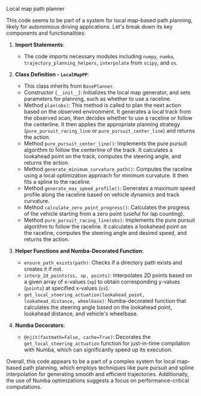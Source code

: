 Local map path planner

This code seems to be part of a system for local map-based path planning, likely for autonomous driving applications. Let's break down its key components and functionalities:

1. **Import Statements**:
    
    - The code imports necessary modules including `numpy`, `numba`, `trajectory_planning_helpers`, `interpolate` from `scipy`, and `os`.
2. **Class Definition - `LocalMapPP`**:
    
    - This class inherits from `BasePlanner`.
    - Constructor (`__init__`): Initializes the local map generator, and sets parameters for planning, such as whether to use a raceline.
    - Method `plan(obs)`: This method is called to plan the next action based on the observed environment. It generates a local track from the observed scan, then decides whether to use a raceline or follow the centerline. It then applies the appropriate planning strategy (`pure_pursuit_racing_line` or `pure_pursuit_center_line`) and returns the action.
    - Method `pure_pursuit_center_line()`: Implements the pure pursuit algorithm to follow the centerline of the track. It calculates a lookahead point on the track, computes the steering angle, and returns the action.
    - Method `generate_minimum_curvature_path()`: Computes the raceline using a local optimization approach for minimum curvature. It then fits a spline to the raceline.
    - Method `generate_max_speed_profile()`: Generates a maximum speed profile along the raceline based on vehicle dynamics and track curvature.
    - Method `calculate_zero_point_progress()`: Calculates the progress of the vehicle starting from a zero point (useful for lap counting).
    - Method `pure_pursuit_racing_line(obs)`: Implements the pure pursuit algorithm to follow the raceline. It calculates a lookahead point on the raceline, computes the steering angle and desired speed, and returns the action.
3. **Helper Functions and Numba-Decorated Function**:
    
    - `ensure_path_exists(path)`: Checks if a directory path exists and creates it if not.
    - `interp_2d_points(ss, xp, points)`: Interpolates 2D points based on a given array of x-values (`xp`) to obtain corresponding y-values (`points`) at specified x-values (`ss`).
    - `get_local_steering_actuation(lookahead_point, lookahead_distance, wheelbase)`: Numba-decorated function that calculates the steering angle based on the lookahead point, lookahead distance, and vehicle's wheelbase.
4. **Numba Decorators**:
    
    - `@njit(fastmath=False, cache=True)`: Decorates the `get_local_steering_actuation` function for just-in-time compilation with Numba, which can significantly speed up its execution.

Overall, this code appears to be a part of a complex system for local map-based path planning, which employs techniques like pure pursuit and spline interpolation for generating smooth and efficient trajectories. Additionally, the use of Numba optimizations suggests a focus on performance-critical computations.